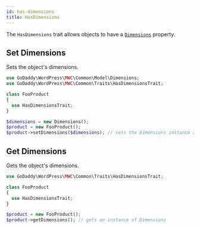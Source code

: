 ```yaml
---
id: has-dimensions
title: HasDimensions
---
```


The `HasDimensions` trait allows objects to have a [`Dimensions`](/models/weight) property.

## Set Dimensions

Sets the object's dimensions.

```php
use GoDaddy\WordPress\MWC\Common\Model\Dimensions;
use GoDaddy\WordPress\MWC\Common\Traits\HasDimensionsTrait;

class FooProduct
{
  use HasDimensionsTrait;
}

$dimensions = new Dimensions();
$product = new FooProduct();
$product->setDimensions($dimensions); // sets the Dimensions instance and returns self
```

## Get Dimensions

Gets the object's dimensions.

```php
use GoDaddy\WordPress\MWC\Common\Traits\HasDimensionsTrait;

class FooProduct
{
  use HasDimensionsTrait;
}

$product = new FooProduct();
$product->getDimensions(); // gets an instance of Dimensions
```